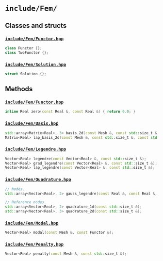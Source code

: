 # `include/Fem/`

## Classes and structs

### [`include/Fem/Functor.hpp`](./Functor.hpp)

```cpp
class Functor {};
class TwoFunctor {};
```

### [`include/Fem/Solution.hpp`](./Solution.hpp)

```cpp
struct Solution {};
```

## Methods

### [`include/Fem/Functor.hpp`](./Functor.hpp)

```cpp
inline Real zero(const Real &, const Real &) { return 0.0; }
```

### [`include/Fem/Basis.hpp`](./Basis.hpp)

```cpp
std::array<Matrix<Real>, 3> basis_2d(const Mesh &, const std::size_t &, const std::array<Vector<Real>, 2> &);
Matrix<Real> lap_basis_2d(const Mesh &, const std::size_t &, const std::array<Vector<Real>, 2> &);
```

### [`include/Fem/Legendre.hpp`](./Legendre.hpp)

```cpp
Vector<Real> legendre(const Vector<Real> &, const std::size_t &);
Vector<Real> grad_legendre(const Vector<Real> &, const std::size_t &);
Vector<Real> lap_legendre(const Vector<Real> &, const std::size_t &);
```

### [`include/Fem/Quadrature.hpp`](./Quadrature.hpp)

```cpp
// Nodes.
std::array<Vector<Real>, 2> gauss_legendre(const Real &, const Real &, const std::size_t &);

// Reference nodes.
std::array<Vector<Real>, 2> quadrature_1d(const std::size_t &);
std::array<Vector<Real>, 3> quadrature_2d(const std::size_t &);
```

### [`include/Fem/Modal.hpp`](./Modal.hpp)

```cpp
Vector<Real> modal(const Mesh &, const Functor &);
```

### [`include/Fem/Penalty.hpp`](./Penalty.hpp)

```cpp
Vector<Real> penalty(const Mesh &, const std::size_t &);
```